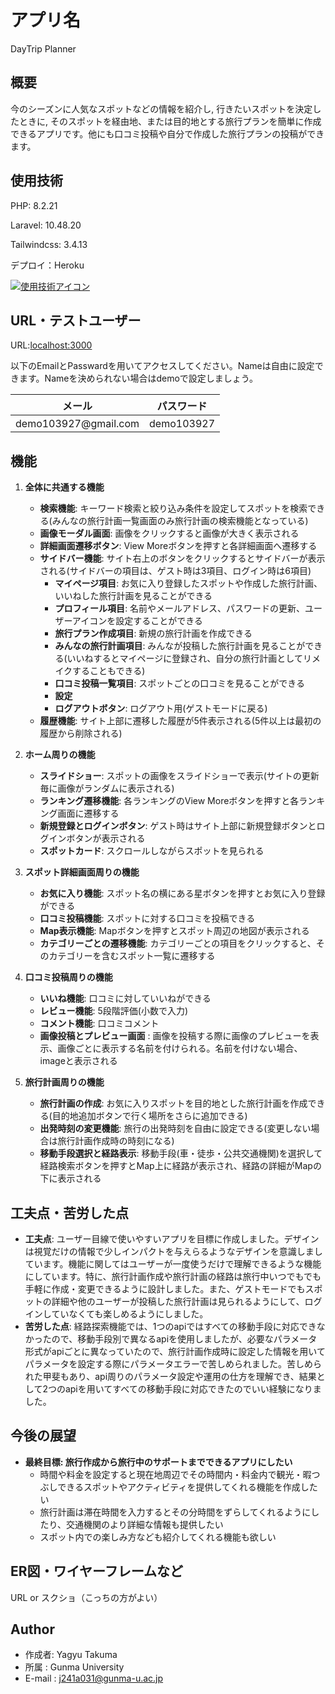 # アプリ名

DayTrip Planner

## 概要

今のシーズンに人気なスポットなどの情報を紹介し, 行きたいスポットを決定したときに, そのスポットを経由地、または目的地とする旅行プランを簡単に作成できるアプリです。他にも口コミ投稿や自分で作成した旅行プランの投稿ができます。

## 使用技術

PHP: 8.2.21

Laravel: 10.48.20

Tailwindcss: 3.4.13

デプロイ：Heroku

[![使用技術アイコン](https://skillicons.dev/icons?i=php,laravel,tailwind,heroku)](https://skillicons.dev)

## URL・テストユーザー

URL:[localhost:3000](https://oneday-trip-8e0ed0b84bcb.herokuapp.com/)

以下のEmailとPasswardを用いてアクセスしてください。Nameは自由に設定できます。Nameを決められない場合はdemoで設定しましょう。
<markdown-accessiblity-table data-catalyst=""><table>
<thead>
<tr>
<th><font style="vertical-align: inherit;"><font style="vertical-align: inherit;">メール</font></font></th>
<th><font style="vertical-align: inherit;"><font style="vertical-align: inherit;">パスワード</font></font></th>
</tr>
</thead>
<tbody>
<tr>
<td><font style="vertical-align: inherit;"><font style="vertical-align: inherit;">demo103927@gmail.com</font></font></a></td>
<td><font style="vertical-align: inherit;"><font style="vertical-align: inherit;">demo103927</font></font></td>
</tr>
</tbody>
</table></markdown-accessiblity-table>

## 機能
1. **全体に共通する機能**
   - **検索機能**: キーワード検索と絞り込み条件を設定してスポットを検索できる(みんなの旅行計画一覧画面のみ旅行計画の検索機能となっている)
   - **画像モーダル画面**: 画像をクリックすると画像が大きく表示される
   - **詳細画面遷移ボタン**: View Moreボタンを押すと各詳細画面へ遷移する
   - **サイドバー機能**: サイト右上のボタンをクリックするとサイドバーが表示される(サイドバーの項目は、ゲスト時は3項目、ログイン時は6項目)
     - **マイページ項目**: お気に入り登録したスポットや作成した旅行計画、いいねした旅行計画を見ることができる
     - **プロフィール項目**: 名前やメールアドレス、パスワードの更新、ユーザーアイコンを設定することができる
     - **旅行プラン作成項目**: 新規の旅行計画を作成できる
     - **みんなの旅行計画項目**: みんなが投稿した旅行計画を見ることができる(いいねするとマイページに登録され、自分の旅行計画としてリメイクすることもできる)
     - **口コミ投稿一覧項目**:  スポットごとの口コミを見ることができる
     - **設定**
     - **ログアウトボタン**:  ログアウト用(ゲストモードに戻る)
   - **履歴機能**: サイト上部に遷移した履歴が5件表示される(5件以上は最初の履歴から削除される)
  
2. **ホーム周りの機能**
   - **スライドショー**: スポットの画像をスライドショーで表示(サイトの更新毎に画像がランダムに表示される)
   - **ランキング遷移機能**: 各ランキングのView Moreボタンを押すと各ランキング画面に遷移する
   - **新規登録とログインボタン**: ゲスト時はサイト上部に新規登録ボタンとログインボタンが表示される
   - **スポットカード**: スクロールしながらスポットを見られる

3. **スポット詳細画面周りの機能**
   - **お気に入り機能**: スポット名の横にある星ボタンを押すとお気に入り登録ができる
   - **口コミ投稿機能**: スポットに対する口コミを投稿できる
   - **Map表示機能**: Mapボタンを押すとスポット周辺の地図が表示される
   - **カテゴリーごとの遷移機能**: カテゴリーごとの項目をクリックすると、そのカテゴリーを含むスポット一覧に遷移する

4. **口コミ投稿周りの機能**
    - **いいね機能**: 口コミに対していいねができる
    - **レビュー機能**: 5段階評価(小数で入力)
    - **コメント機能**: 口コミコメント
    - **画像投稿とプレビュー画面** : 画像を投稿する際に画像のプレビューを表示、画像ごとに表示する名前を付けられる。名前を付けない場合、imageと表示される

5. **旅行計画周りの機能**
    - **旅行計画の作成**: お気に入りスポットを目的地とした旅行計画を作成できる(目的地追加ボタンで行く場所をさらに追加できる)
    - **出発時刻の変更機能**: 旅行の出発時刻を自由に設定できる(変更しない場合は旅行計画作成時の時刻になる)
    - **移動手段選択と経路表示**: 移動手段(車・徒歩・公共交通機関)を選択して経路検索ボタンを押すとMap上に経路が表示され、経路の詳細がMapの下に表示される

## 工夫点・苦労した点
* **工夫点**: ユーザー目線で使いやすいアプリを目標に作成しました。デザインは視覚だけの情報で少しインパクトを与えらるようなデザインを意識しましています。機能に関してはユーザーが一度使うだけで理解できるような機能にしています。特に、旅行計画作成や旅行計画の経路は旅行中いつでもでも手軽に作成・変更できるように設計しました。また、ゲストモードでもスポットの詳細や他のユーザーが投稿した旅行計画は見られるようにして、ログインしていなくても楽しめるようにしました。
* **苦労した点**: 経路探索機能では、1つのapiではすべての移動手段に対応できなかったので、移動手段別で異なるapiを使用しましたが、必要なパラメータ形式がapiごとに異なっていたので、旅行計画作成時に設定した情報を用いてパラメータを設定する際にパラメータエラーで苦しめられました。苦しめられた甲斐もあり、api周りのパラメータ設定や運用の仕方を理解でき、結果として2つのapiを用いてすべての移動手段に対応できたのでいい経験になりました。

## 今後の展望
* **最終目標: 旅行作成から旅行中のサポートまでできるアプリにしたい**
  - 時間や料金を設定すると現在地周辺でその時間内・料金内で観光・暇つぶしできるスポットやアクティビティを提供してくれる機能を作成したい
  - 旅行計画は滞在時間を入力するとその分時間をずらしてくれるようにしたり、交通機関のより詳細な情報も提供したい
  - スポット内での楽しみ方なども紹介してくれる機能も欲しい
## ER図・ワイヤーフレームなど
URL or スクショ（こっちの方がよい）

## Author
* 作成者: Yagyu Takuma
* 所属 : Gunma University
* E-mail : j241a031@gunma-u.ac.jp
